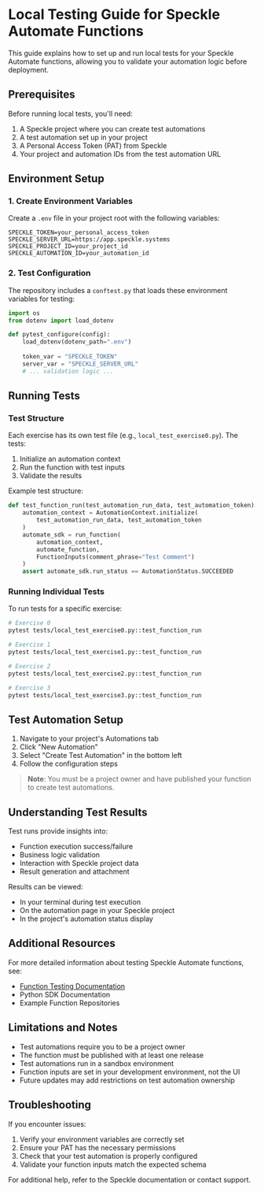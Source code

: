 # Local Testing Guide for Speckle Automate Functions

This guide explains how to set up and run local tests for your Speckle Automate functions, allowing you to validate your automation logic before deployment.

## Prerequisites

Before running local tests, you'll need:

1. A Speckle project where you can create test automations
2. A test automation set up in your project
3. A Personal Access Token (PAT) from Speckle
4. Your project and automation IDs from the test automation URL

## Environment Setup

### 1. Create Environment Variables

Create a `.env` file in your project root with the following variables:

```env
SPECKLE_TOKEN=your_personal_access_token
SPECKLE_SERVER_URL=https://app.speckle.systems
SPECKLE_PROJECT_ID=your_project_id
SPECKLE_AUTOMATION_ID=your_automation_id
```

### 2. Test Configuration

The repository includes a `conftest.py` that loads these environment variables for testing:

```python
import os
from dotenv import load_dotenv

def pytest_configure(config):
    load_dotenv(dotenv_path=".env")
    
    token_var = "SPECKLE_TOKEN"
    server_var = "SPECKLE_SERVER_URL"
    # ... validation logic ...
```

## Running Tests

### Test Structure

Each exercise has its own test file (e.g., `local_test_exercise0.py`). The tests:
1. Initialize an automation context
2. Run the function with test inputs
3. Validate the results

Example test structure:
```python
def test_function_run(test_automation_run_data, test_automation_token):
    automation_context = AutomationContext.initialize(
        test_automation_run_data, test_automation_token
    )
    automate_sdk = run_function(
        automation_context,
        automate_function,
        FunctionInputs(comment_phrase="Test Comment")
    )
    assert automate_sdk.run_status == AutomationStatus.SUCCEEDED
```

### Running Individual Tests

To run tests for a specific exercise:

```bash
# Exercise 0
pytest tests/local_test_exercise0.py::test_function_run

# Exercise 1
pytest tests/local_test_exercise1.py::test_function_run

# Exercise 2
pytest tests/local_test_exercise2.py::test_function_run

# Exercise 3
pytest tests/local_test_exercise3.py::test_function_run
```

## Test Automation Setup

1. Navigate to your project's Automations tab
2. Click "New Automation"
3. Select "Create Test Automation" in the bottom left
4. Follow the configuration steps

> **Note**: You must be a project owner and have published your function to create test automations.

## Understanding Test Results

Test runs provide insights into:
- Function execution success/failure
- Business logic validation
- Interaction with Speckle project data
- Result generation and attachment

Results can be viewed:
- In your terminal during test execution
- On the automation page in your Speckle project
- In the project's automation status display

## Additional Resources

For more detailed information about testing Speckle Automate functions, see:
- [Function Testing Documentation](https://speckle.guide/automate/function-testing.html)
- Python SDK Documentation
- Example Function Repositories

## Limitations and Notes

- Test automations require you to be a project owner
- The function must be published with at least one release
- Test automations run in a sandbox environment
- Function inputs are set in your development environment, not the UI
- Future updates may add restrictions on test automation ownership

## Troubleshooting

If you encounter issues:
1. Verify your environment variables are correctly set
2. Ensure your PAT has the necessary permissions
3. Check that your test automation is properly configured
4. Validate your function inputs match the expected schema

For additional help, refer to the Speckle documentation or contact support.
